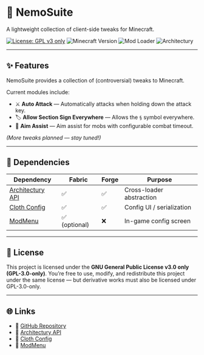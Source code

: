 # 🐠 NemoSuite

A lightweight collection of client-side tweaks for Minecraft.

[![License: GPL v3 only](https://img.shields.io/badge/License-GPL%20v3%20only-blue.svg)](https://www.gnu.org/licenses/gpl-3.0)
![Minecraft Version](https://img.shields.io/badge/Minecraft-1.18.2-blue)
![Mod Loader](https://img.shields.io/badge/Loaders-Fabric%20%7C%20Forge-green)
![Architectury](https://img.shields.io/badge/API-Architectury-orange)

---

## ✨ Features
NemoSuite provides a collection of (controversial) tweaks to Minecraft.

Current modules include:
- ⚔️ **Auto Attack** — Automatically attacks when holding down the attack key.
- 🏷️ **Allow Section Sign Everywhere** — Allows the `§` symbol everywhere.
- 🎯 **Aim Assist** — Aim assist for mobs with configurable combat timeout.

*(More tweaks planned — stay tuned!)*

---

## 🔧 Dependencies
| Dependency | Fabric | Forge | Purpose |
|-------------|---------|--------|----------|
| [Architectury API](https://modrinth.com/mod/architectury-api) | ✅ | ✅ | Cross-loader abstraction |
| [Cloth Config](https://modrinth.com/mod/cloth-config) | ✅ | ✅ | Config UI / serialization |
| [ModMenu](https://modrinth.com/mod/modmenu) | ✅ (optional) | ❌ | In-game config screen |

---

## 🧠 License
This project is licensed under the **GNU General Public License v3.0 only (GPL-3.0-only)**.
You’re free to use, modify, and redistribute this project under the same license — but derivative works must also be licensed under GPL-3.0-only.

---

## 🌐 Links
- 🔗 [GitHub Repository](https://github.com/nemoe7/nemosuite)
- 🧩 [Architectury API](https://github.com/architectury/architectury-api)
- 🧰 [Cloth Config](https://github.com/shedaniel/cloth-config)
- 🧭 [ModMenu](https://github.com/TerraformersMC/ModMenu)
